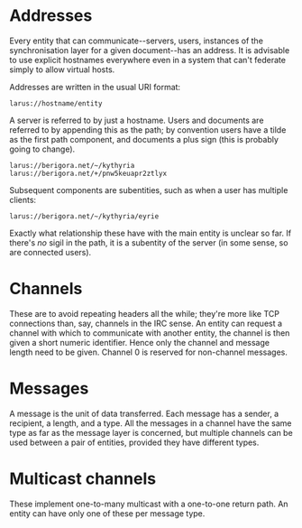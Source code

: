 Addresses
=========
Every entity that can communicate--servers, users, instances of the synchronisation layer for a given document--has an address. It is advisable to use explicit hostnames everywhere even in a system that can't federate simply to allow virtual hosts.

Addresses are written in the usual URI format:

    larus://hostname/entity

A server is referred to by just a hostname. Users and documents are referred to by appending this as the path; by convention users have a tilde as the first path component, and documents a plus sign (this is probably going to change).

    larus://berigora.net/~/kythyria
    larus://berigora.net/+/pnw5keuapr2ztlyx

Subsequent components are subentities, such as when a user has multiple clients:

    larus://berigora.net/~/kythyria/eyrie

Exactly what relationship these have with the main entity is unclear so far. If there's *no* sigil in the path, it is a subentity of the server (in some sense, so are connected users).

Channels
========
These are to avoid repeating headers all the while; they're more like TCP connections than, say, channels in the IRC sense. An entity can request a channel with which to communicate with another entity, the channel is then given a short numeric identifier. Hence only the channel and message length need to be given. Channel 0 is reserved for non-channel messages.

Messages
========
A message is the unit of data transferred. Each message has a sender, a recipient, a length, and a type. All the messages in a channel have the same type as far as the message layer is concerned, but multiple channels can be used between a pair of entities, provided they have different types.

Multicast channels
==================
These implement one-to-many multicast with a one-to-one return path. An entity can have only one of these per message type.